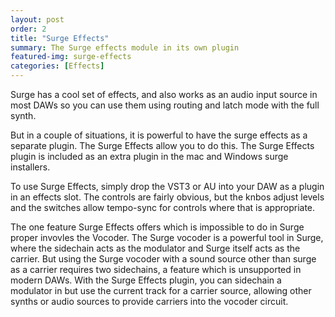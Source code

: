 ```yaml
---
layout: post
order: 2
title: "Surge Effects"
summary: The Surge effects module in its own plugin
featured-img: surge-effects
categories: [Effects]
---
```


Surge has a cool set of effects, and also works as an audio input source in most DAWs so you can use them using 
routing and latch mode with the full synth.

But in a couple of situations, it is powerful to have the surge effects as a separate plugin. The Surge Effects allow
you to do this. The Surge Effects plugin is included as an extra plugin in the mac and Windows surge installers.

To use Surge Effects, simply drop the VST3 or AU into your DAW as a plugin in an effects slot. The controls are
fairly obvious, but the knbos adjust levels and the switches allow tempo-sync for controls where that is appropriate.

The one feature Surge Effects offers which is impossible to do in Surge proper invovles the Vocoder. The Surge vocoder
is a powerful tool in Surge, where the sidechain acts as the modulator and Surge itself acts as the carrier. But using the
Surge vocoder with a sound source other than surge as a carrier requires two sidechains, a feature which is unsupported 
in modern DAWs. With the Surge Effects plugin, you can sidechain a modulator in but use the current track for a
carrier source, allowing other synths or audio sources to provide carriers into the vocoder circuit.
